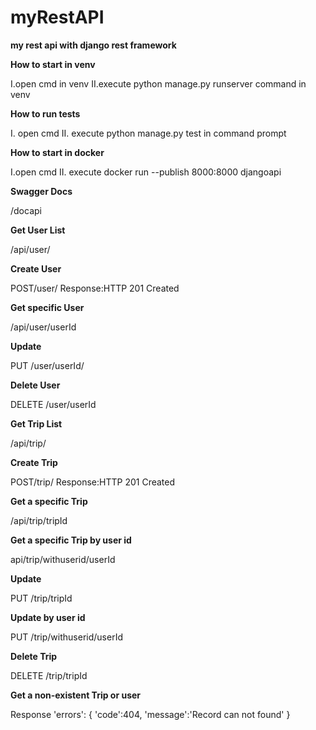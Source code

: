 # myRestAPI
**my rest api with django rest framework**



**How to start in venv**

I.open cmd in venv
II.execute python manage.py runserver command in venv


**How to run tests**

I. open cmd
II. execute python manage.py test in command prompt


**How to start in docker**

I.open cmd
II. execute docker run --publish 8000:8000 djangoapi


**Swagger Docs**

/docapi


**Get User List**

/api/user/


**Create User**

POST/user/
Response:HTTP 201 Created


**Get specific User**

/api/user/userId


**Update**

PUT /user/userId/


**Delete User**

DELETE /user/userId
                                       

**Get Trip List**

/api/trip/


**Create Trip**

POST/trip/
Response:HTTP 201 Created


**Get a specific Trip**

/api/trip/tripId


**Get a specific Trip by user id**

api/trip/withuserid/userId


**Update**

PUT /trip/tripId


**Update by user id**

PUT /trip/withuserid/userId


**Delete Trip**

DELETE /trip/tripId


**Get a non-existent Trip or user**

Response
'errors':
{
'code':404,
'message':'Record can not found'
}
